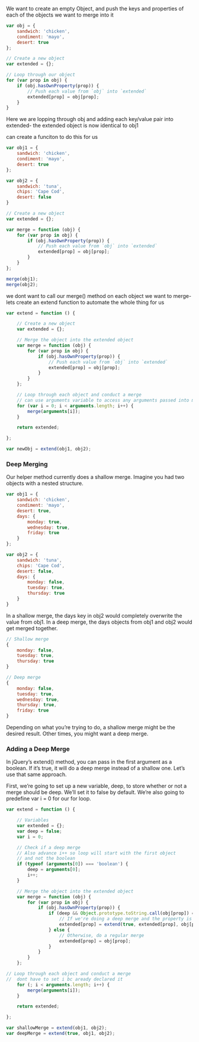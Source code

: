 We want to create an empty Object, and push the keys and properties of each of the objects we want to merge into it

```jsx
var obj = {
	sandwich: 'chicken',
	condiment: 'mayo',
	desert: true
};

// Create a new object
var extended = {};

// Loop through our object
for (var prop in obj) {
	if (obj.hasOwnProperty(prop)) {
		// Push each value from `obj` into `extended`
		extended[prop] = obj[prop];
	}
}
```

Here we are lopping through obj and adding each key/value pair into extended- the extended object is now identical to obj1

can create a funciton to do this for us

```jsx
var obj1 = {
	sandwich: 'chicken',
	condiment: 'mayo',
	desert: true
};

var obj2 = {
	sandwich: 'tuna',
	chips: 'Cape Cod',
	desert: false
}

// Create a new object
var extended = {};

var merge = function (obj) {
	for (var prop in obj) {
		if (obj.hasOwnProperty(prop)) {
			// Push each value from `obj` into `extended`
			extended[prop] = obj[prop];
		}
	}
};

merge(obj1);
merge(obj2);
```

we dont want to call our merge() method on each object we want to merge- lets create an extend function to automate the whole thing for us

```jsx
var extend = function () {

	// Create a new object
	var extended = {};

	// Merge the object into the extended object
	var merge = function (obj) {
		for (var prop in obj) {
			if (obj.hasOwnProperty(prop)) {
				// Push each value from `obj` into `extended`
				extended[prop] = obj[prop];
			}
		}
	};

	// Loop through each object and conduct a merge
    // can use arguments variable to access any arguments passed into method
	for (var i = 0; i < arguments.length; i++) {
		merge(arguments[i]);
	}

	return extended;

};

var newObj = extend(obj1, obj2);
```

### Deep Merging

Our helper method currently does a shallow merge. Imagine you had two objects with a nested structure.

```jsx
var obj1 = {
	sandwich: 'chicken',
	condiment: 'mayo',
	desert: true,
	days: {
		monday: true,
		wednesday: true,
		friday: true
	}
};

var obj2 = {
	sandwich: 'tuna',
	chips: 'Cape Cod',
	desert: false,
	days: {
		monday: false,
		tuesday: true,
		thursday: true
	}
}
```

In a shallow merge, the days key in obj2 would completely overwrite the value from obj1\. In a deep merge, the days objects from obj1 and obj2 would get merged together.

```jsx
// Shallow merge
{
	monday: false,
	tuesday: true,
	thursday: true
}

// Deep merge
{
	monday: false,
	tuesday: true,
	wednesday: true,
	thursday: true,
	friday: true
}
```

Depending on what you’re trying to do, a shallow merge might be the desired result. Other times, you might want a deep merge.

### Adding a Deep Merge

In jQuery’s extend() method, you can pass in the first argument as a boolean. If it’s true, it will do a deep merge instead of a shallow one. Let’s use that same approach.

First, we’re going to set up a new variable, deep, to store whether or not a merge should be deep. We’ll set it to false by default. We’re also going to predefine var i = 0 for our for loop.

```jsx
var extend = function () {

	// Variables
	var extended = {};
	var deep = false;
	var i = 0;

	// Check if a deep merge
    // Also advance i++ so loop will start with the first object
    // and not the boolean
	if (typeof (arguments[0]) === 'boolean') {
		deep = arguments[0];
		i++;
	}

	// Merge the object into the extended object
	var merge = function (obj) {
		for (var prop in obj) {
			if (obj.hasOwnProperty(prop)) {
				if (deep && Object.prototype.toString.call(obj[prop]) === '[object Object]') {
					// If we're doing a deep merge and the property is an object
					extended[prop] = extend(true, extended[prop], obj[prop]);
				} else {
					// Otherwise, do a regular merge
					extended[prop] = obj[prop];
				}
			}
		}
	};

// Loop through each object and conduct a merge
// 	dont have to set i bc aready declared it
	for (; i < arguments.length; i++) {
		merge(arguments[i]);
	}

	return extended;

};

var shallowMerge = extend(obj1, obj2);
var deepMerge = extend(true, obj1, obj2);
```

